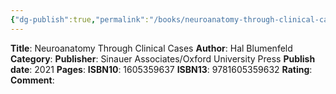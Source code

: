 ```yaml
---
{"dg-publish":true,"permalink":"/books/neuroanatomy-through-clinical-cases/","title":"Neuroanatomy Through Clinical Cases","tags":["book","anatomy"],"created":"2023-11-03T22:39:19.627-07:00","updated":"2023-11-03T22:41:24.441-07:00"}
---
```


**Title**: Neuroanatomy Through Clinical Cases
**Author**: Hal Blumenfeld
**Category**: 
**Publisher**: Sinauer Associates/Oxford University Press
**Publish date**: 2021
**Pages**: 
**ISBN10**: 1605359637
**ISBN13**: 9781605359632
**Rating**:
**Comment**:
